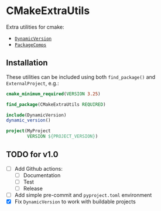 # CMakeExtraUtils

Extra utilities for cmake:

- [`DynamicVersion`](cmake/DynamicVersion.md)
- [`PackageComps`](cmake/PackageComps.md)

## Installation

These utilities can be included using both `find_package()` and `ExternalProject`, e.g.:
```cmake
cmake_minimum_required(VERSION 3.25)

find_package(CMakeExtraUtils REQUIRED)

include(DynamicVersion)
dynamic_version()

project(MyProject
        VERSION ${PROJECT_VERSION})
```

## TODO for v1.0

- [ ] Add Github actions:
    - [ ] Documentation
    - [ ] Test
    - [ ] Release
- [ ] Add simple pre-commit and `pyproject.toml` environment
- [x] Fix `DynamicVersion` to work with buildable projects
